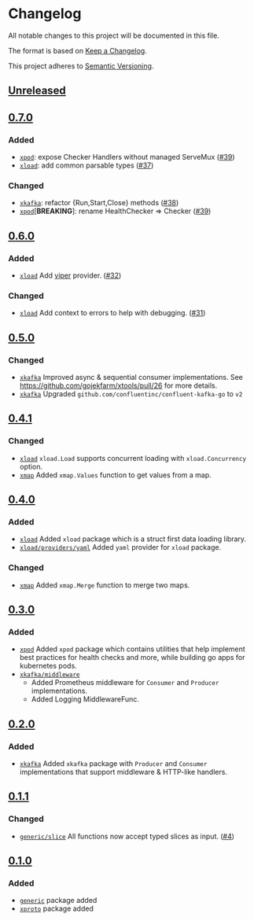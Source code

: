 # Changelog

All notable changes to this project will be documented in this file.

The format is based on [Keep a Changelog](https://keepachangelog.com/en/1.0.0/).

This project adheres to [Semantic Versioning](https://semver.org/spec/v2.0.0.html).

## [Unreleased]

## [0.7.0]

### Added

- [`xpod`](./xpod): expose Checker Handlers without managed
  ServeMux ([#39](https://github.com/gojekfarm/xtools/pull/39))
- [`xload`](./xload): add common parsable types ([#37](https://github.com/gojekfarm/xtools/pull/37))

### Changed

- [`xkafka`](./xkafka): refactor {Run,Start,Close} methods ([#38](https://github.com/gojekfarm/xtools/pull/38))
- [`xpod`](./xpod)[**BREAKING**]: rename HealthChecker => Checker ([#39](https://github.com/gojekfarm/xtools/pull/39))

## [0.6.0]

### Added

- [`xload`](./xload) Add [viper](https://github.com/spf13/viper)
  provider. ([#32](https://github.com/gojekfarm/xtools/pull/32))

### Changed

- [`xload`](./xload) Add context to errors to help with debugging. ([#31](https://github.com/gojekfarm/xtools/pull/31))

## [0.5.0]

### Changed

- [`xkafka`](./xkafka) Improved async & sequential consumer implementations.
  See https://github.com/gojekfarm/xtools/pull/26 for more details.
- [`xkafka`](./xkafka) Upgraded `github.com/confluentinc/confluent-kafka-go` to `v2`

## [0.4.1]

### Changed

- [`xload`](./xload) `xload.Load` supports concurrent loading with `xload.Concurrency` option.
- [`xmap`](./xmap) Added `xmap.Values` function to get values from a map.

## [0.4.0]

### Added

- [`xload`](./xload) Added `xload` package which is a struct first data loading library.
- [`xload/providers/yaml`](./xload/providers/yaml) Added `yaml` provider for `xload` package.

### Changed

- [`xmap`](./xmap) Added `xmap.Merge` function to merge two maps.

## [0.3.0]

### Added

- [`xpod`](./xpod) Added `xpod` package which contains utilities that help implement best practices for health checks
  and more, while building go apps for kubernetes pods.
- [`xkafka/middleware`](./xkafka/middleware)
    - Added Prometheus middleware for `Consumer` and `Producer` implementations.
    - Added Logging MiddlewareFunc.

## [0.2.0]

### Added

- [`xkafka`](./xkafka) Added `xkafka` package with `Producer` and `Consumer` implementations that support middleware &
  HTTP-like handlers.

## [0.1.1]

### Changed

- [`generic/slice`](./generic/slice) All functions now accept typed slices as
  input. ([#4](https://github.com/gojekfarm/xtools/pull/4))

## [0.1.0]

### Added

- [`generic`](./generic) package added
- [`xproto`](./xproto) package added

[Unreleased]: https://github.com/gojekfarm/xtools/compare/v0.7.0...HEAD

[0.7.0]: https://github.com/gojekfarm/xtools/releases/tag/v0.7.0

[0.6.0]: https://github.com/gojekfarm/xtools/releases/tag/v0.6.0

[0.5.0]: https://github.com/gojekfarm/xtools/releases/tag/v0.5.0

[0.4.1]: https://github.com/gojekfarm/xtools/releases/tag/v0.4.1

[0.4.0]: https://github.com/gojekfarm/xtools/releases/tag/v0.4.0

[0.3.0]: https://github.com/gojekfarm/xtools/releases/tag/v0.3.0

[0.2.0]: https://github.com/gojekfarm/xtools/releases/tag/v0.2.0

[0.1.1]: https://github.com/gojekfarm/xtools/releases/tag/v0.1.1

[0.1.0]: https://github.com/gojekfarm/xtools/releases/tag/v0.1.0
